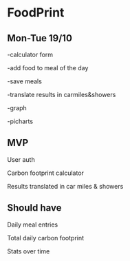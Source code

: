 # FoodPrint

## Mon-Tue 19/10

-calculator form

-add food to meal of the day

-save meals

-translate results in carmiles&showers

-graph

-picharts

## MVP

User auth

Carbon footprint calculator

Results translated in car miles & showers
  
## Should have

Daily meal entries

Total daily carbon footprint

Stats over time
